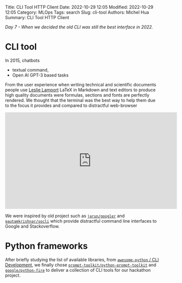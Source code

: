 Title: CLI Tool HTTP Client
Date: 2022-10-29 12:05
Modified: 2022-10-29 12:05
Category: MLOps
Tags: search
Slug: cli-tool
Authors: Michel Hua
Summary: CLI Tool HTTP Client

_Day 7 - When we decided the old CLI was still the best interface in 2022._

# CLI tool

In 2015, chatbots
- textual command,
- Open AI GPT-3 based tasks

From the user experience when writing technical and scientific documents people use [Leslie Lamport](https://en.wikipedia.org/wiki/Leslie_Lamport) LaTeX in Markdown and text editors to produce high quality documents were formulas, sections and fonts are perfectly rendered. We thought that the terminal was the best way to help them due to the focus it provides and compared to distractful web-browser

<iframe width="560" height="315" src="https://www.youtube.com/embed/UTtDb73NkNM" title="YouTube video player" frameborder="0" allow="accelerometer; autoplay; clipboard-write; encrypted-media; gyroscope; picture-in-picture" allowfullscreen></iframe>

We were inspired by old project such as [`jarun/googler`](https://github.com/jarun/googler) and [`gautamkrishnar/socli`](https://github.com/gautamkrishnar/socli) which provide distractful command line interfaces to Google and Stackoverflow.

# Python frameworks

After briefly studying the list of available libraries, from [`awesome-python` / CLI Development](https://github.com/vinta/awesome-python#command-line-interface-development), we finally chose [`prompt-toolkit/python-prompt-toolkit`](https://github.com/prompt-toolkit/python-prompt-toolkit) and [`google/python-fire`](https://github.com/google/python-fire) to deliver a collection of CLI tools for our hackathon project.
